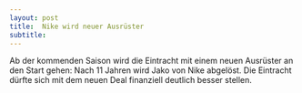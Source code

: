 ```yaml
---
layout: post
title:  Nike wird neuer Ausrüster
subtitle:  
---
```


Ab der kommenden Saison wird die Eintracht mit einem neuen Ausrüster an den Start gehen: Nach 11 Jahren wird Jako von Nike abgelöst. Die Eintracht dürfte sich mit dem neuen Deal finanziell deutlich besser stellen.


